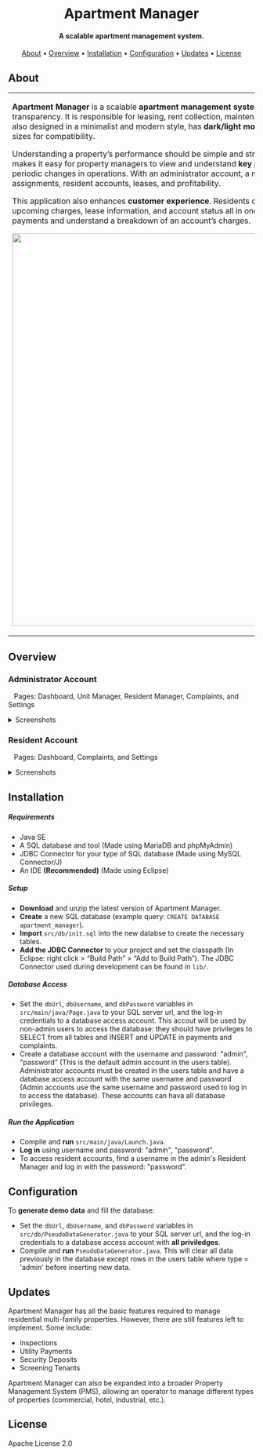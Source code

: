 <h1 align="center">
 Apartment Manager
</h1>

<h4 align="center">
A scalable apartment management system.
</h4>
  
<p align="center">
  <a href="#about">About</a> •
  <a href="#overview">Overview</a> •
  <a href="#installation">Installation</a> •
  <a href="#configuration">Configuration</a> •
  <a href="#updates">Updates</a> •
  <a href="#license">License</a>
</p>  
  

## About

<table>
<tr>
<td>

**Apartment Manager** is a scalable **apartment management system** with a focus on accessibility and transparency. It is responsible for leasing, rent collection, maintenance, and performance analytics. It is also designed in a minimalist and modern style, has **dark/light mode**, and can be rezised to a variety of sizes for compatibility.
  
Understanding a property’s performance should be simple and straight forward. Apartment Manager makes it easy for property managers to view and understand **key performance indicators (KPIs)** and periodic changes in operations. With an administrator account, a manager has full control over unit assignments, resident accounts, leases, and profitability.
  
This application also enhances **customer experience**. Residents can view their payment history, upcoming charges, lease information, and account status all in one place. It is also easy to make payments and understand a breakdown of an account’s charges.

<p align="center">
<img src="https://user-images.githubusercontent.com/103907036/179035685-4fbdbc81-c1a9-47d2-8e3a-caaabd9003f3.png" width="800">  
</p>
  
</td>
</tr>
</table>


## Overview

### Administrator Account

&nbsp;&nbsp;&nbsp;Pages: Dashboard, Unit Manager, Resident Manager, Complaints, and Settings
<details>
  <summary>Screenshots</summary>

  <img src="https://user-images.githubusercontent.com/103907036/179044162-69c381b2-d56a-4b24-ad17-40658fe587e0.png" width="200">

  <img src="https://user-images.githubusercontent.com/103907036/179044312-b68604f2-c6f0-46a8-8a9f-5fc24f3ea1c4.png" width="110">

  <img src="https://user-images.githubusercontent.com/103907036/179044369-4a84d184-65f5-41a9-9012-4590b745cae7.png" width="200">

  <img src="https://user-images.githubusercontent.com/103907036/179044482-f17c53ab-500f-495d-a5be-c6ec7c086ffa.png" width="200">

  <img src="https://user-images.githubusercontent.com/103907036/179044552-d3c63b56-5b4c-438a-b392-1b0796a76830.png" width="200">
  
  &nbsp;
  
  <img src="https://user-images.githubusercontent.com/103907036/179045737-7d852891-83d1-4cf7-82a4-9c9bd7bc2da5.png" width="200">

  <img src="https://user-images.githubusercontent.com/103907036/179045749-5962406f-d883-4063-a223-f4ab7e01555b.png" width="110">

  <img src="https://user-images.githubusercontent.com/103907036/179045773-487722fd-b106-4f0a-ae13-6e8011d674ef.png" width="200">

  <img src="https://user-images.githubusercontent.com/103907036/179045794-33859e9f-53a6-4928-a82f-da7f7e6119e3.png" width="200">

  <img src="https://user-images.githubusercontent.com/103907036/179045804-5c1d7421-0eb7-4c9a-bd16-9ed6cd92bdd5.png" width="200">

</details>



### Resident Account

&nbsp;&nbsp;&nbsp;Pages: Dashboard, Complaints, and Settings
<details>
  <summary>Screenshots</summary>

  <img src="https://user-images.githubusercontent.com/103907036/179047077-a3e26d2d-690e-4000-9172-b68d863e1f31.png" width="160">

  <img src="https://user-images.githubusercontent.com/103907036/179047320-5a1083c8-3b1a-4e1c-aa35-4b6b86377d7d.png" width="160">

  <img src="https://user-images.githubusercontent.com/103907036/179047090-bbacc3d1-3275-491d-8b7c-d5336830b8d0.png" width="160">

  <img src="https://user-images.githubusercontent.com/103907036/179047324-6f5bb9a8-4a10-4de8-80dc-197679382f21.png" width="160">

</details>


## Installation

##### Requirements
* Java SE
* A SQL database and tool (Made using MariaDB and phpMyAdmin)
* JDBC Connector for your type of SQL database (Made using MySQL Connector/J)
* An IDE **(Recommended)** (Made using Eclipse)

##### Setup

* **Download** and unzip the latest version of Apartment Manager.
* **Create** a new SQL database (example query: `CREATE DATABASE apartment_manager`).
* **Import** `src/db/init.sql` into the new databse to create the necessary tables.
* **Add the JDBC Connector** to your project and set the classpath (In Eclipse: right click > “Build Path” > “Add to Build Path”). The JDBC Connector used during development can be found in `lib/`.

##### Database Access

* Set the `dbUrl`, `dbUsername`, and `dbPassword` variables in `src/main/java/Page.java` to your SQL server url, and the log-in credentials to a database access account. This accout will be used by non-admin users to access the database: they should have privileges to SELECT from all tables and INSERT and UPDATE in payments and complaints.
* Create a database account with the username and password: "admin", "password" (This is the default admin account in the users table). Administrator accounts must be created in the users table and have a database access account with the same username and password (Admin accounts use the same username and password used to log in to access the database). These accounts can hava all database privileges.

##### Run the Application

* Compile and **run** `src/main/java/Launch.java`.
* **Log in** using username and password: "admin", "password".
* To access resident accounts, find a username in the admin's Resident Manager and log in with the password: "password".


## Configuration

To **generate demo data** and fill the database:
* Set the `dbUrl`, `dbUsername`, and `dbPassword` variables in `src/db/PseudoDataGenerator.java` to your SQL server url, and the log-in credentials to a database access account with **all priviledges**. 
* Compile and **run** `PseudoDataGenerator.java`. This will clear all data previously in the database except rows in the users table where type = 'admin' before inserting new data.


## Updates
Apartment Manager has all the basic features required to manage residential multi-family properties. However, there are still features left to implement. Some include:
* Inspections
* Utility Payments
* Security Deposits
* Screening Tenants

Apartment Manager can also be expanded into a broader Property Management System (PMS), allowing an operator to manage different types of properties (commercial, hotel, industrial, etc.).


## License
Apache License 2.0
